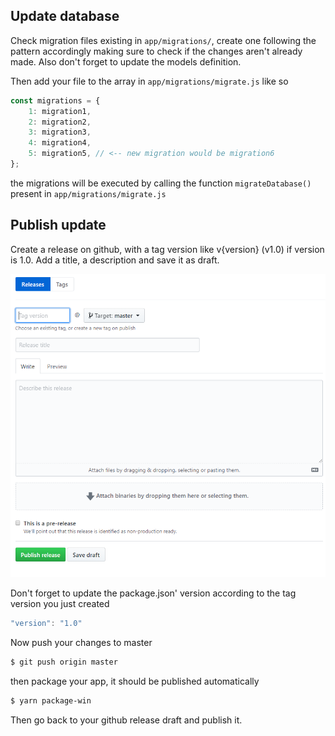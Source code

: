 ## Update database

Check migration files existing in `app/migrations/`, create one following the pattern accordingly making sure to check if the changes aren't already made.
Also don't forget to update the models definition. 

Then add your file to the array in `app/migrations/migrate.js` like so
```typescript
const migrations = {
    1: migration1,
    2: migration2,
    3: migration3,
    4: migration4,
    5: migration5, // <-- new migration would be migration6
};
```
the migrations will be executed by calling the function `migrateDatabase()` present in `app/migrations/migrate.js`

## Publish update

Create a release on github, with a tag version like v{version} (v1.0) if version is 1.0. Add a title, a description and save it as draft.

![Alt text](internals/img/github-release.png "Github draft")

Don't forget to update the package.json' version according to the tag version you just created

```typescript
"version": "1.0"
```

Now push your changes to master

```bash
$ git push origin master
```

then package your app, it should be published automatically
```bash
$ yarn package-win
```

Then go back to your github release draft and publish it.
